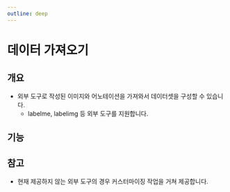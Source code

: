 ```yaml
---
outline: deep
---
```


# 데이터 가져오기


## 개요
- 외부 도구로 작성된 이미지와 어노테이션을 가져와서 데이터셋을 구성할 수 있습니다.
  - labelme, labelimg 등 외부 도구를 지원합니다.


## 기능


## 참고
- 현재 제공하지 않는 외부 도구의 경우 커스터마이징 작업을 거쳐 제공합니다.


